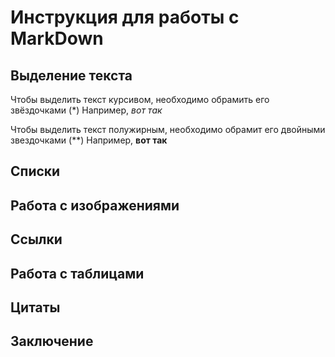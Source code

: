 # Инструкция для работы с MarkDown

## Выделение текста 
Чтобы выделить текст курсивом, необходимо обрамить его звёздочками (*) Например, *вот так*

Чтобы выделить текст полужирным, необходимо обрамит его двойными звездочками (**) Например, **вот так**

## Списки

## Работа с изображениями 

## Ссылки

## Работа с таблицами 

## Цитаты

## Заключение
